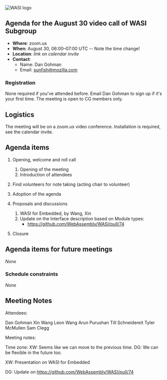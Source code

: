 ![WASI logo](/WASI.png)

## Agenda for the August 30 video call of WASI Subgroup

- **Where**: zoom.us
- **When**: August 30, 06:00–07:00 UTC -- Note the time change!
- **Location**: *link on calendar invite*
- **Contact**:
    - Name: Dan Gohman
    - Email: sunfish@mozilla.com

### Registration

None required if you've attended before. Email Dan Gohman to sign up if it's
your first time. The meeting is open to CG members only.

## Logistics

The meeting will be on a zoom.us video conference.
Installation is required, see the calendar invite.

## Agenda items

1. Opening, welcome and roll call
    1. Opening of the meeting
    1. Introduction of attendees
1. Find volunteers for note taking (acting chair to volunteer)
1. Adoption of the agenda
1. Proposals and discussions
    1. WASI for Embedded, by Wang, Xin
    1. Update on the Interface description based on Module types:
        - https://github.com/WebAssembly/WASI/pull/74

1. Closure

## Agenda items for future meetings

*None*

### Schedule constraints

*None*

## Meeting Notes

Attendees:

Dan Gohman
Xin Wang
Leon Wang
Arun Purushan
Till Schneidereit
Tyler McMullen
Sam Clegg

Meeting notes:

Time zone: 
XW: Seems like we can move to the previous time.
DG: We can be flexible in the future too.

XW: Presentation on WASI for Embedded

DG: Update on https://github.com/WebAssembly/WASI/pull/74
